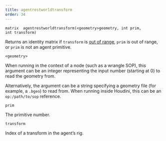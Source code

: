 ```yaml
---
title: agentrestworldtransform
order: 34
---
```

`matrix  agentrestworldtransform(<geometry>geometry, int prim, int transform)`

Returns an identity matrix if `transform` is [out of range](/en/houdini-vex/crowds/agenttransformcount "Returns the number of transforms in an agent primitive’s rig."), `prim` is out of range, or `prim` is not an agent primitive.

`<geometry>`

When running in the context of a node (such as a wrangle SOP), this argument can be an integer representing the input number (starting at 0) to read the geometry from.

Alternatively, the argument can be a string specifying a geometry file (for example, a `.bgeo`) to read from. When running inside Houdini, this can be an `op:/path/to/sop` reference.

`prim`

The primitive number.

`transform`

Index of a transform in the agent’s rig.
